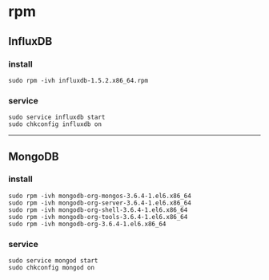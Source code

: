 # rpm

## InfluxDB

### install
```
sudo rpm -ivh influxdb-1.5.2.x86_64.rpm
```

### service
```
sudo service influxdb start
sudo chkconfig influxdb on
```

---

## MongoDB

### install

```
sudo rpm -ivh mongodb-org-mongos-3.6.4-1.el6.x86_64
sudo rpm -ivh mongodb-org-server-3.6.4-1.el6.x86_64
sudo rpm -ivh mongodb-org-shell-3.6.4-1.el6.x86_64
sudo rpm -ivh mongodb-org-tools-3.6.4-1.el6.x86_64
sudo rpm -ivh mongodb-org-3.6.4-1.el6.x86_64
```

### service
```
sudo service mongod start
sudo chkconfig mongod on
```
